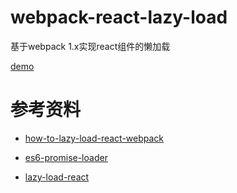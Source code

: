 # webpack-react-lazy-load
基于webpack 1.x实现react组件的懒加载

[demo](https://fengmiaosen.github.io/webpack-react-lazy-load/)

# 参考资料

* [how-to-lazy-load-react-webpack](https://github.com/iammerrick/how-to-lazy-load-react-webpack)

* [es6-promise-loader](https://github.com/gdi2290/es6-promise-loader)

* [lazy-load-react](https://webpack.js.org/guides/lazy-load-react/)
